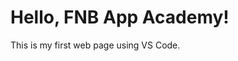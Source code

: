 <!DOCTYPE html>
<html>
<head>
  <link rel = "stylesheet" href=" styles.css">
  <title>My First Website </title>
</head>
<body>
  <h1>Hello, FNB App Academy!</h1>
  <p>This is my first web page using VS Code.</p>
</body>
</html>
